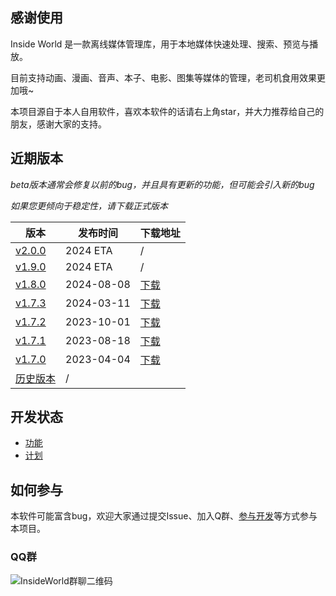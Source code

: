 ## 感谢使用

Inside World 是一款离线媒体管理库，用于本地媒体快速处理、搜索、预览与播放。

目前支持动画、漫画、音声、本子、电影、图集等媒体的管理，老司机食用效果更加哦~

本项目源自于本人自用软件，喜欢本软件的话请右上角star，并大力推荐给自己的朋友，感谢大家的支持。


## 近期版本

*beta版本通常会修复以前的bug，并且具有更新的功能，但可能会引入新的bug*

*如果您更倾向于稳定性，请下载正式版本*

| 版本 | 发布时间 | 下载地址 |
| ------------- | ------------- | ------------- |
| [v2.0.0](https://github.com/anobaka/InsideWorld/milestone/51) | 2024 ETA | / |
| [v1.9.0](https://github.com/anobaka/InsideWorld/milestone/58) | 2024 ETA | / |
| [v1.8.0](./CHANGELOG.md) | 2024-08-08 | [下载](https://cdn-public.anobaka.com/app/bakabase/inside-world/1.8.0/installer/Bakabase.InsideWorld.zip) |
| [v1.7.3](./CHANGELOG.md) | 2024-03-11 | [下载](https://cdn-public.anobaka.com/app/bakabase/inside-world/1.7.3/installer/Bakabase.InsideWorld.zip) |
| [v1.7.2](./CHANGELOG.md) | 2023-10-01 | [下载](https://cdn-public.anobaka.com/app/bakabase/inside-world/1.7.2/installer/Bakabase.InsideWorld.zip) |
| [v1.7.1](./CHANGELOG.md) | 2023-08-18 | [下载](https://cdn-public.anobaka.com/app/bakabase/inside-world/1.7.1/installer/Bakabase.InsideWorld.zip) |
| [v1.7.0](./CHANGELOG.md) | 2023-04-04 | [下载](https://cdn-public.anobaka.com/app/bakabase/inside-world/1.7.0/installer/Bakabase.InsideWorld.zip) |
| [历史版本](https://github.com/anobaka/InsideWorld/releases) | / |

## 开发状态

+ [功能](https://github.com/Bakabase/InsideWorld/milestones)
+ [计划](https://github.com/Bakabase/InsideWorld/projects/1)

## 如何参与

本软件可能富含bug，欢迎大家通过提交Issue、加入Q群、[参与开发](/dev)等方式参与本项目。

### QQ群

![InsideWorld群聊二维码](https://user-images.githubusercontent.com/2888789/146117768-7d92af78-37ca-426e-a820-97b896b591eb.png)